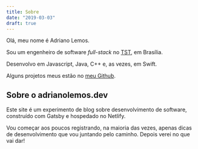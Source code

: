 ```yaml
---
title: Sobre
date: "2019-03-03"
draft: true
---
```


Olá, meu nome é Adriano Lemos.

Sou um engenheiro de software _full-stack_ no [TST](http://www.tst.jus.br), em Brasília.

Desenvolvo em Javascript, Java, C++ e, as vezes, em Swift.

Alguns projetos meus estão no [meu Github](https://github.com/adriano-lemos-dev).

## Sobre o adrianolemos.dev

Este site é um experimento de blog sobre desenvolvimento de software, construído com Gatsby e hospedado no Netlify.

Vou começar aos poucos registrando, na maioria das vezes, apenas dicas de desenvolvimento que vou juntando pelo caminho. Depois verei no que vai dar!
